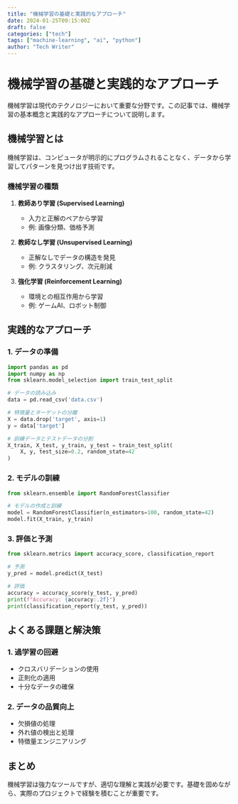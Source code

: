 ```yaml
---
title: "機械学習の基礎と実践的なアプローチ"
date: 2024-01-25T09:15:00Z
draft: false
categories: ["tech"]
tags: ["machine-learning", "ai", "python"]
author: "Tech Writer"
---
```


# 機械学習の基礎と実践的なアプローチ

機械学習は現代のテクノロジーにおいて重要な分野です。この記事では、機械学習の基本概念と実践的なアプローチについて説明します。

## 機械学習とは

機械学習は、コンピュータが明示的にプログラムされることなく、データから学習してパターンを見つけ出す技術です。

### 機械学習の種類

1. **教師あり学習 (Supervised Learning)**
   - 入力と正解のペアから学習
   - 例: 画像分類、価格予測

2. **教師なし学習 (Unsupervised Learning)**
   - 正解なしでデータの構造を発見
   - 例: クラスタリング、次元削減

3. **強化学習 (Reinforcement Learning)**
   - 環境との相互作用から学習
   - 例: ゲームAI、ロボット制御

## 実践的なアプローチ

### 1. データの準備

```python
import pandas as pd
import numpy as np
from sklearn.model_selection import train_test_split

# データの読み込み
data = pd.read_csv('data.csv')

# 特徴量とターゲットの分離
X = data.drop('target', axis=1)
y = data['target']

# 訓練データとテストデータの分割
X_train, X_test, y_train, y_test = train_test_split(
    X, y, test_size=0.2, random_state=42
)
```

### 2. モデルの訓練

```python
from sklearn.ensemble import RandomForestClassifier

# モデルの作成と訓練
model = RandomForestClassifier(n_estimators=100, random_state=42)
model.fit(X_train, y_train)
```

### 3. 評価と予測

```python
from sklearn.metrics import accuracy_score, classification_report

# 予測
y_pred = model.predict(X_test)

# 評価
accuracy = accuracy_score(y_test, y_pred)
print(f"Accuracy: {accuracy:.2f}")
print(classification_report(y_test, y_pred))
```

## よくある課題と解決策

### 1. 過学習の回避

- クロスバリデーションの使用
- 正則化の適用
- 十分なデータの確保

### 2. データの品質向上

- 欠損値の処理
- 外れ値の検出と処理
- 特徴量エンジニアリング

## まとめ

機械学習は強力なツールですが、適切な理解と実践が必要です。基礎を固めながら、実際のプロジェクトで経験を積むことが重要です。
